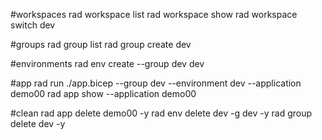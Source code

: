 #workspaces
rad workspace list
rad workspace show
rad workspace switch dev

#groups
rad group list
rad group create dev

#environments
rad env create --group dev dev 

#app
rad run ./app.bicep --group dev --environment dev --application demo00
rad app show --application demo00

#clean
rad app delete demo00 -y
rad env delete dev -g dev -y
rad group delete dev -y